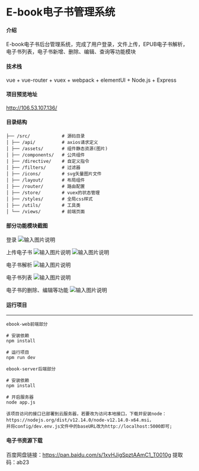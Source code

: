 # E-book电子书管理系统

#### 介绍
E-book电子书后台管理系统，完成了用户登录，文件上传，EPUB电子书解析，电子书列表，电子书新增、删除、编辑、查询等功能模块

#### 技术栈
vue + vue-router + vuex + webpack + elementUI + Node.js + Express 


#### 项目预览地址

http://106.53.107.136/

#### 目录结构 

```
├── /src/            # 源码目录
│ ├── /api/          # axios请求定义
│ ├── /assets/       # 组件静态资源(图片)
│ ├── /components/   # 公共组件
| ├── /directive/    # 自定义指令
│ ├── /filters/      # 过滤器
│ ├── /icons/        # svg矢量图片文件
│ ├── /layout/       # 布局组件
│ ├── /router/       # 路由配置
│ ├── /store/        # vuex的状态管理
│ ├── /styles/       # 全局css样式
│ ├── /utils/        # 工具类 
│ └── /views/        # 前端页面

```

#### 部分功能模块截图

登录
![输入图片说明](https://images.gitee.com/uploads/images/2020/1223/155024_7be166a5_7644054.png "PX@1[0QRX7(RCDIH}1V{8A8.png")


上传电子书
![输入图片说明](https://images.gitee.com/uploads/images/2020/1223/155214_e373ad8c_7644054.png "LPQA30ET0FEYEZ13``05(C8.png")
![输入图片说明](https://images.gitee.com/uploads/images/2020/1223/155228_aaf9b6d5_7644054.png "KLRGGB(L0VZK83AO[L0DP}J.png")


电子书解析
![输入图片说明](https://images.gitee.com/uploads/images/2020/1223/155252_8cf1b8ae_7644054.png "8W7Q%3]~0}BB@QODQ]L(H[H.png")


电子书列表
![输入图片说明](https://images.gitee.com/uploads/images/2020/1223/155321_ffba41ad_7644054.png "L41H3P}0YB~7YMUCYVVR9EI.png")


电子书的删除、编辑等功能
![输入图片说明](https://images.gitee.com/uploads/images/2020/1223/155408_ae8e732b_7644054.png "A8V$H0RM](3XH8KJH~_VMDC.png")



#### 运行项目
------------------------
```
ebook-web前端部分

# 安装依赖
npm install

# 运行项目
npm run dev

ebook-server后端部分

# 安装依赖
npm install

# 开启服务器
node app.js

该项目访问的接口已部署到云服务器，若要改为访问本地接口，下载并安装node：https://nodejs.org/dist/v12.14.0/node-v12.14.0-x64.msi，
并将config/dev.env.js文件中的baseURL改为http://localhost:5000即可;

```

#### 电子书资源下载

百度网盘链接：https://pan.baidu.com/s/1xvHJigSpztAAmC1_T0010g 
提取码：ab23 
